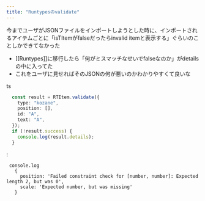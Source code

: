 ```yaml
---
title: "Runtypesのvalidate"
---
```


今までユーザがJSONファイルをインポートしようとした時に、インポートされるアイテムごとに「isTItemがfalseだったらinvalid itemと表示する」ぐらいのことしかできてなかった
- [[Runtypes]]に移行したら「何がミスマッチなせいでfalseなのか」がdetailsの中に入ってた
- これをユーザに見せればそのJSONの何が悪いのかわかりやすくて良いな

ts

```typescript
  const result = RTItem.validate({
    type: "kozane",
    position: [],
    id: "A",
    text: "A",
  });
  if (!result.success) {
    console.log(result.details);
  }
```

:

```
 console.log
   {
     position: 'Failed constraint check for [number, number]: Expected length 2, but was 0',
     scale: 'Expected number, but was missing'
   }
```


